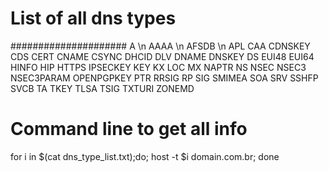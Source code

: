 # List of all dns types
#####################
A \n
AAAA \n
AFSDB \n
APL
CAA
CDNSKEY
CDS
CERT
CNAME
CSYNC
DHCID
DLV
DNAME
DNSKEY
DS
EUI48
EUI64
HINFO
HIP
HTTPS
IPSECKEY
KEY
KX
LOC
MX
NAPTR
NS
NSEC
NSEC3
NSEC3PARAM
OPENPGPKEY
PTR
RRSIG
RP
SIG
SMIMEA
SOA
SRV
SSHFP
SVCB
TA
TKEY
TLSA
TSIG
TXTURI
ZONEMD

# Command line to get all info
for i in $(cat dns_type_list.txt);do; host -t $i domain.com.br; done
